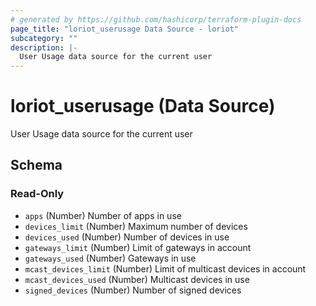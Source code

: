 ```yaml
---
# generated by https://github.com/hashicorp/terraform-plugin-docs
page_title: "loriot_userusage Data Source - loriot"
subcategory: ""
description: |-
  User Usage data source for the current user
---
```


# loriot_userusage (Data Source)

User Usage data source for the current user



<!-- schema generated by tfplugindocs -->
## Schema

### Read-Only

- `apps` (Number) Number of apps in use
- `devices_limit` (Number) Maximum number of devices
- `devices_used` (Number) Number of devices in use
- `gateways_limit` (Number) Limit of gateways in account
- `gateways_used` (Number) Gateways in use
- `mcast_devices_limit` (Number) Limit of multicast devices in account
- `mcast_devices_used` (Number) Multicast devices in use
- `signed_devices` (Number) Number of signed devices
